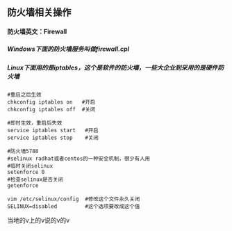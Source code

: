 ## 防火墙相关操作

#### 防火墙英文：Firewall

##### Windows下面的防火墙服务叫做firewall.cpl

##### Linux下面用的是iptables，这个是软件的防火墙，一些大企业到采用的是硬件防火墙

```shell
#重启之后生效
chkconfig iptables on   #开启
chkconfig iptables off  #关闭

#即时生效，重启后失效
service iptables start   #开启
service iptables stop    #关闭

#防火墙5788
#selinux radhat或者centos的一种安全机制，很少有人用
#临时关闭selinux
setenforce 0    
#检查selinux是否关闭
getenforce

vim /etc/selinux/config  #修改这个文件永久关闭
SELINUX=disabled         #这个选项要改成这个值

```
当地的v上的v说的v的v